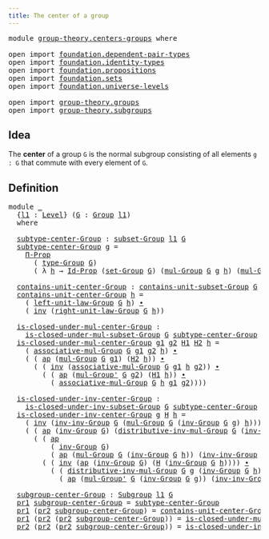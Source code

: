 ```yaml
---
title: The center of a group
---
```


<pre class="Agda"><a id="47" class="Keyword">module</a> <a id="54" href="group-theory.centers-groups.html" class="Module">group-theory.centers-groups</a> <a id="82" class="Keyword">where</a>

<a id="89" class="Keyword">open</a> <a id="94" class="Keyword">import</a> <a id="101" href="foundation.dependent-pair-types.html" class="Module">foundation.dependent-pair-types</a>
<a id="133" class="Keyword">open</a> <a id="138" class="Keyword">import</a> <a id="145" href="foundation.identity-types.html" class="Module">foundation.identity-types</a>
<a id="171" class="Keyword">open</a> <a id="176" class="Keyword">import</a> <a id="183" href="foundation.propositions.html" class="Module">foundation.propositions</a>
<a id="207" class="Keyword">open</a> <a id="212" class="Keyword">import</a> <a id="219" href="foundation.sets.html" class="Module">foundation.sets</a>
<a id="235" class="Keyword">open</a> <a id="240" class="Keyword">import</a> <a id="247" href="foundation.universe-levels.html" class="Module">foundation.universe-levels</a>

<a id="275" class="Keyword">open</a> <a id="280" class="Keyword">import</a> <a id="287" href="group-theory.groups.html" class="Module">group-theory.groups</a>
<a id="307" class="Keyword">open</a> <a id="312" class="Keyword">import</a> <a id="319" href="group-theory.subgroups.html" class="Module">group-theory.subgroups</a>
</pre>
## Idea

The **center** of a group `G` is the normal subgroup consisting of all elements `g : G` that commute with every element of `G`.

## Definition

<pre class="Agda"><a id="508" class="Keyword">module</a> <a id="515" href="group-theory.centers-groups.html#515" class="Module">_</a>
  <a id="519" class="Symbol">{</a><a id="520" href="group-theory.centers-groups.html#520" class="Bound">l1</a> <a id="523" class="Symbol">:</a> <a id="525" href="Agda.Primitive.html#597" class="Postulate">Level</a><a id="530" class="Symbol">}</a> <a id="532" class="Symbol">(</a><a id="533" href="group-theory.centers-groups.html#533" class="Bound">G</a> <a id="535" class="Symbol">:</a> <a id="537" href="group-theory.groups.html#2650" class="Function">Group</a> <a id="543" href="group-theory.centers-groups.html#520" class="Bound">l1</a><a id="545" class="Symbol">)</a>
  <a id="549" class="Keyword">where</a>
  
  <a id="560" href="group-theory.centers-groups.html#560" class="Function">subtype-center-Group</a> <a id="581" class="Symbol">:</a> <a id="583" href="group-theory.subgroups.html#2120" class="Function">subset-Group</a> <a id="596" href="group-theory.centers-groups.html#520" class="Bound">l1</a> <a id="599" href="group-theory.centers-groups.html#533" class="Bound">G</a>
  <a id="603" href="group-theory.centers-groups.html#560" class="Function">subtype-center-Group</a> <a id="624" href="group-theory.centers-groups.html#624" class="Bound">g</a> <a id="626" class="Symbol">=</a>
    <a id="632" href="foundation-core.propositions.html#6694" class="Function">Π-Prop</a>
      <a id="645" class="Symbol">(</a> <a id="647" href="group-theory.groups.html#2893" class="Function">type-Group</a> <a id="658" href="group-theory.centers-groups.html#533" class="Bound">G</a><a id="659" class="Symbol">)</a>
      <a id="667" class="Symbol">(</a> <a id="669" class="Symbol">λ</a> <a id="671" href="group-theory.centers-groups.html#671" class="Bound">h</a> <a id="673" class="Symbol">→</a> <a id="675" href="foundation-core.sets.html#1420" class="Function">Id-Prop</a> <a id="683" class="Symbol">(</a><a id="684" href="group-theory.groups.html#2833" class="Function">set-Group</a> <a id="694" href="group-theory.centers-groups.html#533" class="Bound">G</a><a id="695" class="Symbol">)</a> <a id="697" class="Symbol">(</a><a id="698" href="group-theory.groups.html#3138" class="Function">mul-Group</a> <a id="708" href="group-theory.centers-groups.html#533" class="Bound">G</a> <a id="710" href="group-theory.centers-groups.html#624" class="Bound">g</a> <a id="712" href="group-theory.centers-groups.html#671" class="Bound">h</a><a id="713" class="Symbol">)</a> <a id="715" class="Symbol">(</a><a id="716" href="group-theory.groups.html#3138" class="Function">mul-Group</a> <a id="726" href="group-theory.centers-groups.html#533" class="Bound">G</a> <a id="728" href="group-theory.centers-groups.html#671" class="Bound">h</a> <a id="730" href="group-theory.centers-groups.html#624" class="Bound">g</a><a id="731" class="Symbol">))</a>

  <a id="737" href="group-theory.centers-groups.html#737" class="Function">contains-unit-center-Group</a> <a id="764" class="Symbol">:</a> <a id="766" href="group-theory.subgroups.html#2609" class="Function">contains-unit-subset-Group</a> <a id="793" href="group-theory.centers-groups.html#533" class="Bound">G</a> <a id="795" href="group-theory.centers-groups.html#560" class="Function">subtype-center-Group</a>
  <a id="818" href="group-theory.centers-groups.html#737" class="Function">contains-unit-center-Group</a> <a id="845" href="group-theory.centers-groups.html#845" class="Bound">h</a> <a id="847" class="Symbol">=</a>
    <a id="853" class="Symbol">(</a> <a id="855" href="group-theory.groups.html#4354" class="Function">left-unit-law-Group</a> <a id="875" href="group-theory.centers-groups.html#533" class="Bound">G</a> <a id="877" href="group-theory.centers-groups.html#845" class="Bound">h</a><a id="878" class="Symbol">)</a> <a id="880" href="foundation-core.identity-types.html#2425" class="Function Operator">∙</a>
    <a id="886" class="Symbol">(</a> <a id="888" href="foundation-core.identity-types.html#2729" class="Function">inv</a> <a id="892" class="Symbol">(</a><a id="893" href="group-theory.groups.html#4484" class="Function">right-unit-law-Group</a> <a id="914" href="group-theory.centers-groups.html#533" class="Bound">G</a> <a id="916" href="group-theory.centers-groups.html#845" class="Bound">h</a><a id="917" class="Symbol">))</a>

  <a id="923" href="group-theory.centers-groups.html#923" class="Function">is-closed-under-mul-center-Group</a> <a id="956" class="Symbol">:</a>
    <a id="962" href="group-theory.subgroups.html#3153" class="Function">is-closed-under-mul-subset-Group</a> <a id="995" href="group-theory.centers-groups.html#533" class="Bound">G</a> <a id="997" href="group-theory.centers-groups.html#560" class="Function">subtype-center-Group</a>
  <a id="1020" href="group-theory.centers-groups.html#923" class="Function">is-closed-under-mul-center-Group</a> <a id="1053" href="group-theory.centers-groups.html#1053" class="Bound">g1</a> <a id="1056" href="group-theory.centers-groups.html#1056" class="Bound">g2</a> <a id="1059" href="group-theory.centers-groups.html#1059" class="Bound">H1</a> <a id="1062" href="group-theory.centers-groups.html#1062" class="Bound">H2</a> <a id="1065" href="group-theory.centers-groups.html#1065" class="Bound">h</a> <a id="1067" class="Symbol">=</a>
    <a id="1073" class="Symbol">(</a> <a id="1075" href="group-theory.groups.html#3487" class="Function">associative-mul-Group</a> <a id="1097" href="group-theory.centers-groups.html#533" class="Bound">G</a> <a id="1099" href="group-theory.centers-groups.html#1053" class="Bound">g1</a> <a id="1102" href="group-theory.centers-groups.html#1056" class="Bound">g2</a> <a id="1105" href="group-theory.centers-groups.html#1065" class="Bound">h</a><a id="1106" class="Symbol">)</a> <a id="1108" href="foundation-core.identity-types.html#2425" class="Function Operator">∙</a>
    <a id="1114" class="Symbol">(</a> <a id="1116" class="Symbol">(</a> <a id="1118" href="foundation-core.identity-types.html#4003" class="Function">ap</a> <a id="1121" class="Symbol">(</a><a id="1122" href="group-theory.groups.html#3138" class="Function">mul-Group</a> <a id="1132" href="group-theory.centers-groups.html#533" class="Bound">G</a> <a id="1134" href="group-theory.centers-groups.html#1053" class="Bound">g1</a><a id="1136" class="Symbol">)</a> <a id="1138" class="Symbol">(</a><a id="1139" href="group-theory.centers-groups.html#1062" class="Bound">H2</a> <a id="1142" href="group-theory.centers-groups.html#1065" class="Bound">h</a><a id="1143" class="Symbol">))</a> <a id="1146" href="foundation-core.identity-types.html#2425" class="Function Operator">∙</a>
      <a id="1154" class="Symbol">(</a> <a id="1156" class="Symbol">(</a> <a id="1158" href="foundation-core.identity-types.html#2729" class="Function">inv</a> <a id="1162" class="Symbol">(</a><a id="1163" href="group-theory.groups.html#3487" class="Function">associative-mul-Group</a> <a id="1185" href="group-theory.centers-groups.html#533" class="Bound">G</a> <a id="1187" href="group-theory.centers-groups.html#1053" class="Bound">g1</a> <a id="1190" href="group-theory.centers-groups.html#1065" class="Bound">h</a> <a id="1192" href="group-theory.centers-groups.html#1056" class="Bound">g2</a><a id="1194" class="Symbol">))</a> <a id="1197" href="foundation-core.identity-types.html#2425" class="Function Operator">∙</a>
        <a id="1207" class="Symbol">(</a> <a id="1209" class="Symbol">(</a> <a id="1211" href="foundation-core.identity-types.html#4003" class="Function">ap</a> <a id="1214" class="Symbol">(</a><a id="1215" href="group-theory.groups.html#3399" class="Function">mul-Group&#39;</a> <a id="1226" href="group-theory.centers-groups.html#533" class="Bound">G</a> <a id="1228" href="group-theory.centers-groups.html#1056" class="Bound">g2</a><a id="1230" class="Symbol">)</a> <a id="1232" class="Symbol">(</a><a id="1233" href="group-theory.centers-groups.html#1059" class="Bound">H1</a> <a id="1236" href="group-theory.centers-groups.html#1065" class="Bound">h</a><a id="1237" class="Symbol">))</a> <a id="1240" href="foundation-core.identity-types.html#2425" class="Function Operator">∙</a>
          <a id="1252" class="Symbol">(</a> <a id="1254" href="group-theory.groups.html#3487" class="Function">associative-mul-Group</a> <a id="1276" href="group-theory.centers-groups.html#533" class="Bound">G</a> <a id="1278" href="group-theory.centers-groups.html#1065" class="Bound">h</a> <a id="1280" href="group-theory.centers-groups.html#1053" class="Bound">g1</a> <a id="1283" href="group-theory.centers-groups.html#1056" class="Bound">g2</a><a id="1285" class="Symbol">))))</a>

  <a id="1293" href="group-theory.centers-groups.html#1293" class="Function">is-closed-under-inv-center-Group</a> <a id="1326" class="Symbol">:</a>
    <a id="1332" href="group-theory.subgroups.html#3675" class="Function">is-closed-under-inv-subset-Group</a> <a id="1365" href="group-theory.centers-groups.html#533" class="Bound">G</a> <a id="1367" href="group-theory.centers-groups.html#560" class="Function">subtype-center-Group</a>
  <a id="1390" href="group-theory.centers-groups.html#1293" class="Function">is-closed-under-inv-center-Group</a> <a id="1423" href="group-theory.centers-groups.html#1423" class="Bound">g</a> <a id="1425" href="group-theory.centers-groups.html#1425" class="Bound">H</a> <a id="1427" href="group-theory.centers-groups.html#1427" class="Bound">h</a> <a id="1429" class="Symbol">=</a>
    <a id="1435" class="Symbol">(</a> <a id="1437" href="foundation-core.identity-types.html#2729" class="Function">inv</a> <a id="1441" class="Symbol">(</a><a id="1442" href="group-theory.groups.html#8534" class="Function">inv-inv-Group</a> <a id="1456" href="group-theory.centers-groups.html#533" class="Bound">G</a> <a id="1458" class="Symbol">(</a><a id="1459" href="group-theory.groups.html#3138" class="Function">mul-Group</a> <a id="1469" href="group-theory.centers-groups.html#533" class="Bound">G</a> <a id="1471" class="Symbol">(</a><a id="1472" href="group-theory.groups.html#4841" class="Function">inv-Group</a> <a id="1482" href="group-theory.centers-groups.html#533" class="Bound">G</a> <a id="1484" href="group-theory.centers-groups.html#1423" class="Bound">g</a><a id="1485" class="Symbol">)</a> <a id="1487" href="group-theory.centers-groups.html#1427" class="Bound">h</a><a id="1488" class="Symbol">)))</a> <a id="1492" href="foundation-core.identity-types.html#2425" class="Function Operator">∙</a>
    <a id="1498" class="Symbol">(</a> <a id="1500" class="Symbol">(</a> <a id="1502" href="foundation-core.identity-types.html#4003" class="Function">ap</a> <a id="1505" class="Symbol">(</a><a id="1506" href="group-theory.groups.html#4841" class="Function">inv-Group</a> <a id="1516" href="group-theory.centers-groups.html#533" class="Bound">G</a><a id="1517" class="Symbol">)</a> <a id="1519" class="Symbol">(</a><a id="1520" href="group-theory.groups.html#8124" class="Function">distributive-inv-mul-Group</a> <a id="1547" href="group-theory.centers-groups.html#533" class="Bound">G</a> <a id="1549" class="Symbol">(</a><a id="1550" href="group-theory.groups.html#4841" class="Function">inv-Group</a> <a id="1560" href="group-theory.centers-groups.html#533" class="Bound">G</a> <a id="1562" href="group-theory.centers-groups.html#1423" class="Bound">g</a><a id="1563" class="Symbol">)</a> <a id="1565" href="group-theory.centers-groups.html#1427" class="Bound">h</a><a id="1566" class="Symbol">))</a> <a id="1569" href="foundation-core.identity-types.html#2425" class="Function Operator">∙</a>
      <a id="1577" class="Symbol">(</a> <a id="1579" class="Symbol">(</a> <a id="1581" href="foundation-core.identity-types.html#4003" class="Function">ap</a>
          <a id="1594" class="Symbol">(</a> <a id="1596" href="group-theory.groups.html#4841" class="Function">inv-Group</a> <a id="1606" href="group-theory.centers-groups.html#533" class="Bound">G</a><a id="1607" class="Symbol">)</a>
          <a id="1619" class="Symbol">(</a> <a id="1621" href="foundation-core.identity-types.html#4003" class="Function">ap</a> <a id="1624" class="Symbol">(</a><a id="1625" href="group-theory.groups.html#3138" class="Function">mul-Group</a> <a id="1635" href="group-theory.centers-groups.html#533" class="Bound">G</a> <a id="1637" class="Symbol">(</a><a id="1638" href="group-theory.groups.html#4841" class="Function">inv-Group</a> <a id="1648" href="group-theory.centers-groups.html#533" class="Bound">G</a> <a id="1650" href="group-theory.centers-groups.html#1427" class="Bound">h</a><a id="1651" class="Symbol">))</a> <a id="1654" class="Symbol">(</a><a id="1655" href="group-theory.groups.html#8534" class="Function">inv-inv-Group</a> <a id="1669" href="group-theory.centers-groups.html#533" class="Bound">G</a> <a id="1671" href="group-theory.centers-groups.html#1423" class="Bound">g</a><a id="1672" class="Symbol">)))</a> <a id="1676" href="foundation-core.identity-types.html#2425" class="Function Operator">∙</a>
        <a id="1686" class="Symbol">(</a> <a id="1688" class="Symbol">(</a> <a id="1690" href="foundation-core.identity-types.html#2729" class="Function">inv</a> <a id="1694" class="Symbol">(</a><a id="1695" href="foundation-core.identity-types.html#4003" class="Function">ap</a> <a id="1698" class="Symbol">(</a><a id="1699" href="group-theory.groups.html#4841" class="Function">inv-Group</a> <a id="1709" href="group-theory.centers-groups.html#533" class="Bound">G</a><a id="1710" class="Symbol">)</a> <a id="1712" class="Symbol">(</a><a id="1713" href="group-theory.centers-groups.html#1425" class="Bound">H</a> <a id="1715" class="Symbol">(</a><a id="1716" href="group-theory.groups.html#4841" class="Function">inv-Group</a> <a id="1726" href="group-theory.centers-groups.html#533" class="Bound">G</a> <a id="1728" href="group-theory.centers-groups.html#1427" class="Bound">h</a><a id="1729" class="Symbol">))))</a> <a id="1734" href="foundation-core.identity-types.html#2425" class="Function Operator">∙</a>
          <a id="1746" class="Symbol">(</a> <a id="1748" class="Symbol">(</a> <a id="1750" href="group-theory.groups.html#8124" class="Function">distributive-inv-mul-Group</a> <a id="1777" href="group-theory.centers-groups.html#533" class="Bound">G</a> <a id="1779" href="group-theory.centers-groups.html#1423" class="Bound">g</a> <a id="1781" class="Symbol">(</a><a id="1782" href="group-theory.groups.html#4841" class="Function">inv-Group</a> <a id="1792" href="group-theory.centers-groups.html#533" class="Bound">G</a> <a id="1794" href="group-theory.centers-groups.html#1427" class="Bound">h</a><a id="1795" class="Symbol">))</a> <a id="1798" href="foundation-core.identity-types.html#2425" class="Function Operator">∙</a>
            <a id="1812" class="Symbol">(</a> <a id="1814" href="foundation-core.identity-types.html#4003" class="Function">ap</a> <a id="1817" class="Symbol">(</a><a id="1818" href="group-theory.groups.html#3399" class="Function">mul-Group&#39;</a> <a id="1829" href="group-theory.centers-groups.html#533" class="Bound">G</a> <a id="1831" class="Symbol">(</a><a id="1832" href="group-theory.groups.html#4841" class="Function">inv-Group</a> <a id="1842" href="group-theory.centers-groups.html#533" class="Bound">G</a> <a id="1844" href="group-theory.centers-groups.html#1423" class="Bound">g</a><a id="1845" class="Symbol">))</a> <a id="1848" class="Symbol">(</a><a id="1849" href="group-theory.groups.html#8534" class="Function">inv-inv-Group</a> <a id="1863" href="group-theory.centers-groups.html#533" class="Bound">G</a> <a id="1865" href="group-theory.centers-groups.html#1427" class="Bound">h</a><a id="1866" class="Symbol">))))))</a>

  <a id="1876" href="group-theory.centers-groups.html#1876" class="Function">subgroup-center-Group</a> <a id="1898" class="Symbol">:</a> <a id="1900" href="group-theory.subgroups.html#4540" class="Function">Subgroup</a> <a id="1909" href="group-theory.centers-groups.html#520" class="Bound">l1</a> <a id="1912" href="group-theory.centers-groups.html#533" class="Bound">G</a>
  <a id="1916" href="foundation-core.dependent-pair-types.html#605" class="Field">pr1</a> <a id="1920" href="group-theory.centers-groups.html#1876" class="Function">subgroup-center-Group</a> <a id="1942" class="Symbol">=</a> <a id="1944" href="group-theory.centers-groups.html#560" class="Function">subtype-center-Group</a>
  <a id="1967" href="foundation-core.dependent-pair-types.html#605" class="Field">pr1</a> <a id="1971" class="Symbol">(</a><a id="1972" href="foundation-core.dependent-pair-types.html#617" class="Field">pr2</a> <a id="1976" href="group-theory.centers-groups.html#1876" class="Function">subgroup-center-Group</a><a id="1997" class="Symbol">)</a> <a id="1999" class="Symbol">=</a> <a id="2001" href="group-theory.centers-groups.html#737" class="Function">contains-unit-center-Group</a>
  <a id="2030" href="foundation-core.dependent-pair-types.html#605" class="Field">pr1</a> <a id="2034" class="Symbol">(</a><a id="2035" href="foundation-core.dependent-pair-types.html#617" class="Field">pr2</a> <a id="2039" class="Symbol">(</a><a id="2040" href="foundation-core.dependent-pair-types.html#617" class="Field">pr2</a> <a id="2044" href="group-theory.centers-groups.html#1876" class="Function">subgroup-center-Group</a><a id="2065" class="Symbol">))</a> <a id="2068" class="Symbol">=</a> <a id="2070" href="group-theory.centers-groups.html#923" class="Function">is-closed-under-mul-center-Group</a>
  <a id="2105" href="foundation-core.dependent-pair-types.html#617" class="Field">pr2</a> <a id="2109" class="Symbol">(</a><a id="2110" href="foundation-core.dependent-pair-types.html#617" class="Field">pr2</a> <a id="2114" class="Symbol">(</a><a id="2115" href="foundation-core.dependent-pair-types.html#617" class="Field">pr2</a> <a id="2119" href="group-theory.centers-groups.html#1876" class="Function">subgroup-center-Group</a><a id="2140" class="Symbol">))</a> <a id="2143" class="Symbol">=</a> <a id="2145" href="group-theory.centers-groups.html#1293" class="Function">is-closed-under-inv-center-Group</a>
</pre>